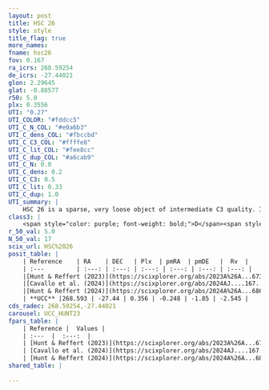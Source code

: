 ```yaml
---
layout: post
title: HSC 26
style: style
title_flag: true
more_names: 
fname: hsc26
fov: 0.167
ra_icrs: 268.59254
de_icrs: -27.44021
glon: 2.29645
glat: -0.88577
r50: 5.0
plx: 0.3556
UTI: "0.27"
UTI_COLOR: "#fddcc5"
UTI_C_N_COL: "#e0a6b3"
UTI_C_dens_COL: "#fbccbd"
UTI_C_C3_COL: "#ffffe8"
UTI_C_lit_COL: "#fee8cc"
UTI_C_dup_COL: "#a6cab9"
UTI_C_N: 0.0
UTI_C_dens: 0.2
UTI_C_C3: 0.5
UTI_C_lit: 0.33
UTI_C_dup: 1.0
UTI_summary: |
    HSC 26 is a sparse, very loose object of intermediate C3 quality. It was recently reported in the literature.<br><br><span style="color: #99180f; font-weight: bold;">Warning: </span>contains less than 25 stars with <i>P>0.5</i> estimated.
class3: |
    <span style="color: purple; font-weight: bold;">D</span><span style="color: green; font-weight: bold;">A</span>
r_50_val: 5.0
N_50_val: 17
scix_url: HSC%2026
posit_table: |
    | Reference    | RA    | DEC   | Plx  | pmRA  | pmDE   |  Rv  |
    | :---         | :---: | :---: | :---: | :---: | :---: | :---: |
    |[Hunt & Reffert (2023)](https://scixplorer.org/abs/2023A%26A...673A.114H) | 268.615 | -27.385 | 0.358 | -0.253 | -1.939 | -85.701 |
    |[Cavallo et al. (2024)](https://scixplorer.org/abs/2024AJ....167...12C) | 268.64 | -27.492 | 0.359 | -- | -- | -- |
    |[Hunt & Reffert (2024)](https://scixplorer.org/abs/2024A%26A...686A..42H) | 268.615 | -27.385 | 0.358 | -0.253 | -1.939 | -85.701 |
    | **UCC** |268.593 | -27.44 | 0.356 | -0.248 | -1.85 | -2.545 | 
cds_radec: 268.59254,-27.44021
carousel: UCC_HUNT23
fpars_table: |
    | Reference |  Values |
    | :---  |  :---:  |
    | [Hunt & Reffert (2023)](https://scixplorer.org/abs/2023A%26A...673A.114H) | `AV50=3.054, diffAV50=2.666, MOD50=11.936, logAge50=7.293` |
    | [Cavallo et al. (2024)](https://scixplorer.org/abs/2024AJ....167...12C) | `AV50=3.97, dMod50=11.59, logAge50=6.82, [Fe/H]50=-0.79` |
    | [Hunt & Reffert (2024)](https://scixplorer.org/abs/2024A%26A...686A..42H) | `MassJ=1089.08` |
shared_table: |
    
---
```

